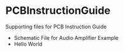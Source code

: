 # PCBInstructionGuide
Supporting files for PCB Instruction Guide
 - Schematic File for Audio Amplifier Example
 - Hello World
